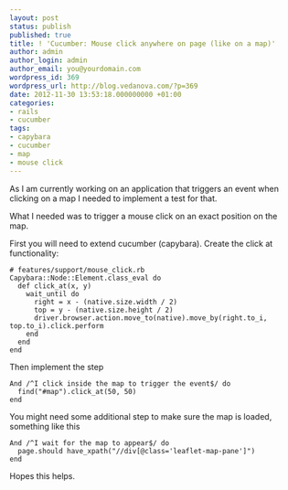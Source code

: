 ```yaml
---
layout: post
status: publish
published: true
title: ! 'Cucumber: Mouse click anywhere on page (like on a map)'
author: admin
author_login: admin
author_email: you@yourdomain.com
wordpress_id: 369
wordpress_url: http://blog.vedanova.com/?p=369
date: 2012-11-30 13:53:18.000000000 +01:00
categories:
- rails
- cucumber
tags:
- capybara
- cucumber
- map
- mouse click
---
```

As I am currently working on an application that triggers an event when clicking on a map I needed to implement a test for that.


What I needed was to trigger a mouse click on an exact position on the map.

First you will need to extend cucumber (capybara). Create the click at functionality:

    # features/support/mouse_click.rb
    Capybara::Node::Element.class_eval do
      def click_at(x, y)
        wait_until do
          right = x - (native.size.width / 2)
          top = y - (native.size.height / 2)
          driver.browser.action.move_to(native).move_by(right.to_i, top.to_i).click.perform
        end
      end
    end

Then implement the step

    And /^I click inside the map to trigger the event$/ do
      find("#map").click_at(50, 50)
    end

You might need some additional step to make sure the map is loaded, something like this

    And /^I wait for the map to appear$/ do
      page.should have_xpath("//div[@class='leaflet-map-pane']")
    end

Hopes this helps.
